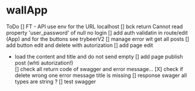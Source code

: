 # wallApp
ToDo
[] FT - API use env for the URL localhost
[] bck return Cannot read property 'user_password' of null no login 
[] add auth validatin in route/edit (App) and for the buttons see trybeerV2
[] manage error wit get all posts
[] add button edit and delete with autorization
[] add page edit 
  * load the content and title and do not send empty
[] add page publish post (whti autorization!)  
[] check all return code of swagger and error message...
[X] check if delete wrong one error message title is missing
[] response swager all types are string ?
[] test swagger
